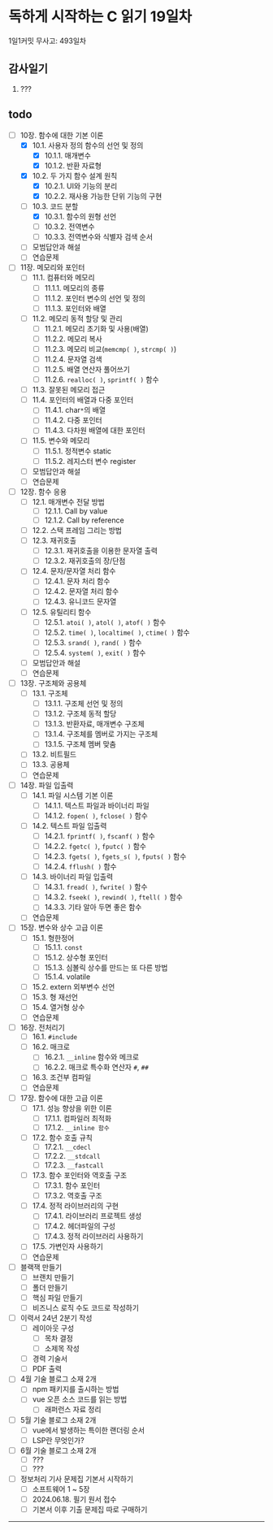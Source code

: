 # 독하게 시작하는 C 읽기 19일차

1일1커밋 무사고: 493일차

## 감사일기

1. ???

## todo

- [ ] 10장. 함수에 대한 기본 이론
  - [x] 10.1. 사용자 정의 함수의 선언 및 정의
    - [x] 10.1.1. 매개변수
    - [x] 10.1.2. 반환 자료형
  - [x] 10.2. 두 가지 함수 설계 원칙
    - [x] 10.2.1. UI와 기능의 분리
    - [x] 10.2.2. 재사용 가능한 단위 기능의 구현
  - [ ] 10.3. 코드 분할
    - [x] 10.3.1. 함수의 원형 선언
    - [ ] 10.3.2. 전역변수
    - [ ] 10.3.3. 전역변수와 식별자 검색 순서
  - [ ] 모범답안과 해설
  - [ ] 연습문제
- [ ] 11장. 메모리와 포인터
  - [ ] 11.1. 컴퓨터와 메모리
    - [ ] 11.1.1. 메모리의 종류
    - [ ] 11.1.2. 포인터 변수의 선언 및 정의
    - [ ] 11.1.3. 포인터와 배열
  - [ ] 11.2. 메모리 동적 할당 및 관리
    - [ ] 11.2.1. 메모리 초기화 및 사용(배열)
    - [ ] 11.2.2. 메모리 복사
    - [ ] 11.2.3. 메모리 비교(`memcmp( )`, `strcmp( )`)
    - [ ] 11.2.4. 문자열 검색
    - [ ] 11.2.5. 배열 연산자 풀어쓰기
    - [ ] 11.2.6. `realloc( )`, `sprintf( )` 함수
  - [ ] 11.3. 잘못된 메모리 접근
  - [ ] 11.4. 포인터의 배열과 다중 포인터
    - [ ] 11.4.1. char`*`의 배열
    - [ ] 11.4.2. 다중 포인터
    - [ ] 11.4.3. 다차원 배열에 대한 포인터
  - [ ] 11.5. 변수와 메모리
    - [ ] 11.5.1. 정적변수 static
    - [ ] 11.5.2. 레지스터 변수 register
  - [ ] 모범답안과 해설
  - [ ] 연습문제
- [ ] 12장. 함수 응용
  - [ ] 12.1. 매개변수 전달 방법
    - [ ] 12.1.1. Call by value
    - [ ] 12.1.2. Call by reference
  - [ ] 12.2. 스택 프레임 그리는 방법
  - [ ] 12.3. 재귀호출
    - [ ] 12.3.1. 재귀호출을 이용한 문자열 출력
    - [ ] 12.3.2. 재귀호출의 장/단점
  - [ ] 12.4. 문자/문자열 처리 함수
    - [ ] 12.4.1. 문자 처리 함수
    - [ ] 12.4.2. 문자열 처리 함수
    - [ ] 12.4.3. 유니코드 문자열
  - [ ] 12.5. 유틸리티 함수
    - [ ] 12.5.1. `atoi( )`, `atol( )`, `atof( )` 함수
    - [ ] 12.5.2. `time( )`, `localtime( )`, `ctime( )` 함수
    - [ ] 12.5.3. `srand( )`, `rand( )` 함수
    - [ ] 12.5.4. `system( )`, `exit( )` 함수
  - [ ] 모범답안과 해설
  - [ ] 연습문제
- [ ] 13장. 구조체와 공용체
  - [ ] 13.1. 구조체
    - [ ] 13.1.1. 구조체 선언 및 정의
    - [ ] 13.1.2. 구조체 동적 할당
    - [ ] 13.1.3. 반환자료, 매개변수 구조체
    - [ ] 13.1.4. 구조체를 멤버로 가지는 구조체
    - [ ] 13.1.5. 구조체 멤버 맞춤
  - [ ] 13.2. 비트필드
  - [ ] 13.3. 공용체
  - [ ] 연습문제
- [ ] 14장. 파일 입출력
  - [ ] 14.1. 파일 시스템 기본 이론
    - [ ] 14.1.1. 텍스트 파일과 바이너리 파일
    - [ ] 14.1.2. `fopen( )`, `fclose( )` 함수
  - [ ] 14.2. 텍스트 파일 입출력
    - [ ] 14.2.1. `fprintf( )`, `fscanf( )` 함수
    - [ ] 14.2.2. `fgetc( )`, `fputc( )` 함수
    - [ ] 14.2.3. `fgets( )`, `fgets_s( )`, `fputs( )` 함수
    - [ ] 14.2.4. `fflush( )` 함수
  - [ ] 14.3. 바이너리 파일 입출력
    - [ ] 14.3.1. `fread( )`, `fwrite( )` 함수
    - [ ] 14.3.2. `fseek( )`, `rewind( )`, `ftell( )` 함수
    - [ ] 14.3.3. 기타 알아 두면 좋은 함수
  - [ ] 연습문제
- [ ] 15장. 변수와 상수 고급 이론
  - [ ] 15.1. 형한정어
    - [ ] 15.1.1. `const`
    - [ ] 15.1.2. 상수형 포인터
    - [ ] 15.1.3. 심볼릭 상수를 만드는 또 다른 방법
    - [ ] 15.1.4. volatile
  - [ ] 15.2. extern 외부변수 선언
  - [ ] 15.3. 형 재선언
  - [ ] 15.4. 열거형 상수
  - [ ] 연습문제
- [ ] 16장. 전처리기
  - [ ] 16.1. `#include`
  - [ ] 16.2. 매크로
    - [ ] 16.2.1. `__inline` 함수와 메크로
    - [ ] 16.2.2. 매크로 특수화 연산자 `#`, `##`
  - [ ] 16.3. 조건부 컴파일
  - [ ] 연습문제
- [ ] 17장. 함수에 대한 고급 이론
  - [ ] 17.1. 성능 향상을 위한 이론
    - [ ] 17.1.1. 컴파일러 최적화
    - [ ] 17.1.2. `__inline 함수`
  - [ ] 17.2. 함수 호출 규칙
    - [ ] 17.2.1. `__cdecl`
    - [ ] 17.2.2. `__stdcall`
    - [ ] 17.2.3. `__fastcall`
  - [ ] 17.3. 함수 포인터와 역호출 구조
    - [ ] 17.3.1. 함수 포인터
    - [ ] 17.3.2. 역호출 구조
  - [ ] 17.4. 정적 라이브러리의 구현
    - [ ] 17.4.1. 라이브러리 프로젝트 생성
    - [ ] 17.4.2. 헤더파일의 구성
    - [ ] 17.4.3. 정적 라이브러리 사용하기
  - [ ] 17.5. 가변인자 사용하기
  - [ ] 연습문제
- [ ] 블랙잭 만들기
  - [ ] 브랜치 만들기
  - [ ] 폴더 만들기
  - [ ] 핵심 파일 만들기
  - [ ] 비즈니스 로직 수도 코드로 작성하기
- [ ] 이력서 24년 2분기 작성
  - [ ] 레이아웃 구성
    - [ ] 목차 결정
    - [ ] 소제목 작성
  - [ ] 경력 기술서
  - [ ] PDF 출력
- [ ] 4월 기술 블로그 소재 2개
  - [ ] npm 패키지를 출시하는 방법
  - [ ] vue 오픈 소스 코드를 읽는 방법
    - [ ] 래퍼런스 자료 정리
- [ ] 5월 기술 블로그 소재 2개
  - [ ] vue에서 발생하는 특이한 랜더링 순서
  - [ ] LSP란 무엇인가?
- [ ] 6월 기술 블로그 소재 2개
  - [ ] ???
  - [ ] ???
- [ ] 정보처리 기사 문제집 기본서 시작하기
  - [ ] 소프트웨어 1 ~ 5장
  - [ ] 2024.06.18. 필기 원서 접수
  - [ ] 기본서 이후 기출 문제집 따로 구매하기

---
